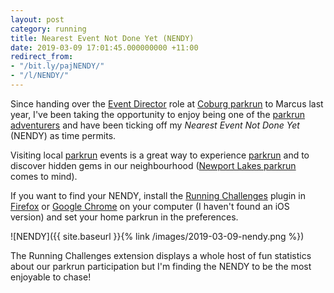 ```yaml
---
layout: post
category: running
title: Nearest Event Not Done Yet (NENDY)
date: 2019-03-09 17:01:45.000000000 +11:00
redirect_from:
- "/bit.ly/pajNENDY/"
- "/l/NENDY/"
---
```

Since handing over the [Event
Director](https://wiki.parkrun.com/index.php/Event_Director) role at [Coburg
parkrun](/bit.ly/pajCp) to Marcus last year, I've been taking the
opportunity to enjoy being one of the [parkrun
adventurers](https://www.facebook.com/parkrunadventurers/) and have been ticking
off my _Nearest Event Not Done Yet_ (NENDY) as time permits.

Visiting local [parkrun](https://www.parkrun.com.au/) events is a great way to
experience [parkrun](https://www.parkrun.com/) and to discover hidden gems in
our neighbourhood ([Newport Lakes
parkrun](https://www.parkrun.com.au/newportlakes/) comes to mind).

If you want to find your NENDY, install the [Running
Challenges](https://running-challenges.co.uk/) plugin in
[Firefox](https://www.mozilla.org/firefox/) or [Google
Chrome](https://www.google.com/chrome/) on your computer (I haven't found an iOS
version) and set your home parkrun in the preferences.

![NENDY]({{ site.baseurl }}{% link /images/2019-03-09-nendy.png %})

The Running Challenges extension displays a whole host of fun statistics about
our parkrun participation but I'm finding the NENDY to be the most enjoyable to
chase!
